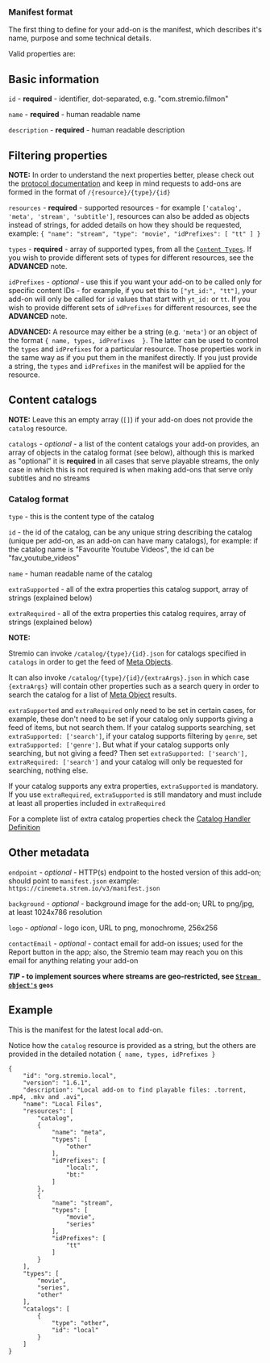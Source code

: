 ### Manifest format

The first thing to define for your add-on is the manifest, which describes it's name, purpose and some technical details.

Valid properties are:


## Basic information

``id`` - **required** - identifier, dot-separated, e.g. "com.stremio.filmon"

``name`` - **required** - human readable name

``description`` - **required** - human readable description


## Filtering properties

**NOTE:** In order to understand the next properties better, please check out the [protocol documentation](../../protocol.md) and keep in mind requests to add-ons are formed in the format of `/{resource}/{type}/{id}`

``resources`` - **required** - supported resources - for example ``['catalog', 'meta', 'stream', 'subtitle']``, resources can also be added as objects instead of strings, for added details on how they should be requested, example: `{ "name": "stream", "type": "movie", "idPrefixes": [ "tt" ] }`

``types`` - **required** - array of supported types, from all the [``Content Types``](./content.types.md). If you wish to provide different sets of types for different resources, see the **ADVANCED** note.

``idPrefixes`` - _optional_ - use this if you want your add-on to be called only for specific content IDs - for example, if you set this to `["yt_id:", "tt"]`, your add-on will only be called for `id` values that start with `yt_id:` or `tt`. If you wish to provide different sets of `idPrefixes` for different resources, see the **ADVANCED** note.

**ADVANCED:** A resource may either be a string (e.g. `'meta'`) or an object of the format `{ name, types, idPrefixes  }`. The latter can be used to control the `types` and `idPrefixes` for a particular resource. Those properties work in the same way as if you put them in the manifest directly. If you just provide a string, the `types` and `idPrefixes` in the manifest will be applied for the resource.


## Content catalogs

**NOTE:** Leave this an empty array (``[]``) if your add-on does not provide the `catalog` resource.

``catalogs`` - _optional_ - a list of the content catalogs your add-on provides, an array of objects in the catalog format (see below), although this is marked as "optional" it is **required** in all cases that serve playable streams, the only case in which this is not required is when making add-ons that serve only subtitles and no streams


### Catalog format

``type`` - this is the content type of the catalog 

``id`` - the id of the catalog, can be any unique string describing the catalog (unique per add-on, as an add-on can have many catalogs), for example: if the catalog name is "Favourite Youtube Videos", the id can be "fav_youtube_videos"

``name`` - human readable name of the catalog

``extraSupported`` - all of the extra properties this catalog support, array of strings (explained below)

``extraRequired`` - all of the extra properties this catalog requires, array of strings (explained below)


**NOTE:**

Stremio can invoke `/catalog/{type}/{id}.json` for catalogs specified in `catalogs` in order to get the feed of [Meta Objects](./meta.md).

It can also invoke `/catalog/{type}/{id}/{extraArgs}.json` in which case `{extraArgs}` will contain other properties such as a search query in order to search the catalog for a list of [Meta Object](./meta.md) results.

``extraSupported`` and ``extraRequired`` only need to be set in certain cases, for example, these don't need to be set if your catalog only supports giving a feed of items, but not search them. If your catalog supports searching, set `extraSupported: ['search']`, if your catalog supports filtering by `genre`, set `extraSupported: ['genre']`. But what if your catalog supports only searching, but not giving a feed? Then set `extraSupported: ['search'], extraRequired: ['search']` and your catalog will only be requested for searching, nothing else.

If your catalog supports any extra properties, `extraSupported` is mandatory. If you use `extraRequired`, `extraSupported` is still mandatory and must include at least all properties included in `extraRequired`

For a complete list of extra catalog properties check the [Catalog Handler Definition](../requests/defineCatalogHandler.md)


## Other metadata

``endpoint`` - _optional_ - HTTP(s) endpoint to the hosted version of this add-on; should point to `manifest.json` example: ``https://cinemeta.strem.io/v3/manifest.json``

``background`` - _optional_ - background image for the add-on; URL to png/jpg, at least 1024x786 resolution

``logo`` - _optional_ - logo icon, URL to png, monochrome, 256x256

``contactEmail`` - _optional_ - contact email for add-on issues; used for the Report button in the app; also, the Stremio team may reach you on this email for anything relating your add-on


***TIP* - to implement sources where streams are geo-restricted, see [``Stream object's``](./stream.md) `geos`**


## Example

This is the manifest for the latest local add-on.

Notice how the `catalog` resource is provided as a string, but the others are provided in the detailed notation `{ name, types, idPrefixes }`

```
{           
	"id": "org.stremio.local",
	"version": "1.6.1",
	"description": "Local add-on to find playable files: .torrent, .mp4, .mkv and .avi",
	"name": "Local Files",
	"resources": [
		"catalog",
		{
			"name": "meta",
			"types": [
				"other"
			],
			"idPrefixes": [
				"local:",
				"bt:"
			]
		},
		{
			"name": "stream",
			"types": [
				"movie",
				"series"
			],
			"idPrefixes": [
				"tt"
			]
		}
	],
	"types": [
		"movie",
		"series",
		"other"
	],
	"catalogs": [
		{
			"type": "other",
			"id": "local"
		}
	]
}
```
